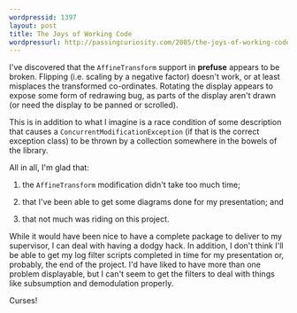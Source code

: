 ```yaml
---
wordpressid: 1397
layout: post
title: The Joys of Working Code
wordpressurl: http://passingcuriosity.com/2005/the-joys-of-working-code/
---
```


I've discovered that the `AffineTransform` support in **prefuse** appears to
be broken. Flipping (i.e. scaling by a negative factor) doesn't work, or at
least misplaces the transformed co-ordinates. Rotating the display appears to
expose some form of redrawing bug, as parts of the display aren't drawn (or
need the display to be panned or scrolled).

This is in addition to what I imagine is a race condition of some description
that causes a `ConcurrentModificationException` (if that is the correct
exception class) to be thrown by a collection somewhere in the bowels of the
library.

All in all, I'm glad that:

1. the `AffineTransform` modification didn't take too much time;

2. that I've been able to get some diagrams done for my presentation; and

3. that not much was riding on this project.

While it would have been nice to have a complete package to deliver to my
supervisor, I can deal with having a dodgy hack. In addition, I don't think
I'll be able to get my log filter scripts completed in time for my
presentation or, probably, the end of the project. I'd have liked to have more
than one problem displayable, but I can't seem to get the filters to deal with
things like subsumption and demodulation properly.

Curses!
